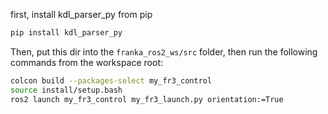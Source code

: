 first, install kdl_parser_py from pip
```bash
pip install kdl_parser_py
```

Then, put this dir into the `franka_ros2_ws/src` folder, then run the following commands from the workspace root:

```bash
colcon build --packages-select my_fr3_control
source install/setup.bash
ros2 launch my_fr3_control my_fr3_launch.py orientation:=True
```